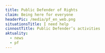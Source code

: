 ```yaml
---
title: Public Defender of Rights
claim: Being here for everyone
headerPic: /media/pf_en_web.png
situationsTitle: I need help
cinnostTitle: Public Defender’s activities
aktuality:
  - news
  - pf
---
```

